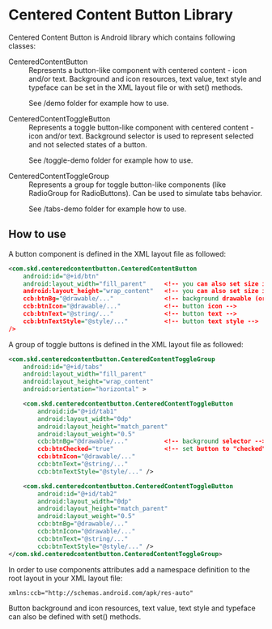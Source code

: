 Centered Content Button Library
=======================================

Centered Content Button is Android library which contains following classes:
<dl>
<dt>CenteredContentButton</dt>
<dd>Represents a button-like component with centered content - icon and/or text.
Background and icon resources, text value, text style and typeface can be set in the XML layout file or with set() methods.

See /demo folder for example how to use.</dd>


<dt>CenteredContentToggleButton</dt>
<dd>Represents a toggle button-like component with centered content - icon and/or text.
Background selector is used to represent selected and not selected states of a button.

See /toggle-demo folder for example how to use.</dd>


<dt>CenteredContentToggleGroup</dt>
<dd>Represents a group for toggle button-like components (like RadioGroup for RadioButtons).
Can be used to simulate tabs behavior.

See /tabs-demo folder for example how to use.</dd>
<dl>

How to use
----------

A button component is defined in the XML layout file as followed:

```xml
<com.skd.centeredcontentbutton.CenteredContentButton
    android:id="@+id/btn"
    android:layout_width="fill_parent"     <!-- you can also set size in dp -->
    android:layout_height="wrap_content"   <!-- you can also set size in dp -->
    ccb:btnBg="@drawable/..."              <!-- background drawable (or selector) -->
    ccb:btnIcon="@drawable/..."	           <!-- button icon -->
    ccb:btnText="@string/..."              <!-- button text -->
    ccb:btnTextStyle="@style/..."          <!-- button text style -->
/>
```

A group of toggle buttons is defined in the XML layout file as followed:

```xml
<com.skd.centeredcontentbutton.CenteredContentToggleGroup
    android:id="@+id/tabs"
    android:layout_width="fill_parent"
    android:layout_height="wrap_content"
    android:orientation="horizontal" >

    <com.skd.centeredcontentbutton.CenteredContentToggleButton
    	android:id="@+id/tab1"
        android:layout_width="0dp"
        android:layout_height="match_parent"
        android:layout_weight="0.5"
        ccb:btnBg="@drawable/..."          <!-- background selector -->
        ccb:btnChecked="true"              <!-- set button to "checked" state -->
        ccb:btnIcon="@drawable/..."
        ccb:btnText="@string/..."
        ccb:btnTextStyle="@style/..." />

    <com.skd.centeredcontentbutton.CenteredContentToggleButton
        android:id="@+id/tab2"
        android:layout_width="0dp"
        android:layout_height="match_parent"
        android:layout_weight="0.5"
        ccb:btnBg="@drawable/..."
        ccb:btnIcon="@drawable/..."
        ccb:btnText="@string/..."
        ccb:btnTextStyle="@style/..." />
</com.skd.centeredcontentbutton.CenteredContentToggleGroup>
```

In order to use components attributes add a namespace definition to the root layout in your XML layout file:

```xml
xmlns:ccb="http://schemas.android.com/apk/res-auto"
```

Button background and icon resources, text value, text style and typeface can also be defined with set() methods.


